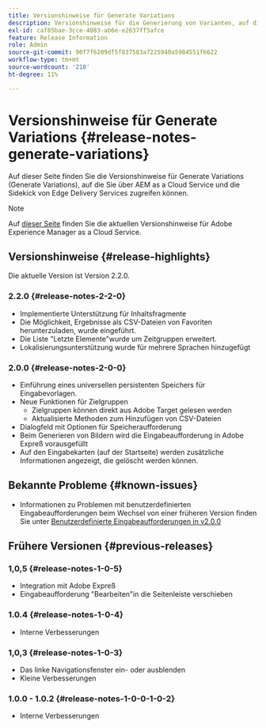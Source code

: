 ```yaml
---
title: Versionshinweise für Generate Variations
description: Versionshinweise für die Generierung von Varianten, auf die über AEM as a Cloud Service und die Sidekick von Edge Delivery Services zugegriffen werden kann
exl-id: caf85bae-3cce-4083-ab6e-e2637ff5afce
feature: Release Information
role: Admin
source-git-commit: 90f7f6209df5f837583a7225940a5984551f6622
workflow-type: tm+mt
source-wordcount: '218'
ht-degree: 11%

---
```


# Versionshinweise für Generate Variations {#release-notes-generate-variations}

Auf dieser Seite finden Sie die Versionshinweise für Generate Variations (Generate Variations), auf die Sie über AEM as a Cloud Service und die Sidekick von Edge Delivery Services zugreifen können.

>[!NOTE]
>
>Auf [dieser Seite](/help/release-notes/release-notes-cloud/release-notes-current.md) finden Sie die aktuellen Versionshinweise für Adobe Experience Manager as a Cloud Service.

## Versionshinweise {#release-highlights}

Die aktuelle Version ist Version 2.2.0.

### 2.2.0 {#release-notes-2-2-0}

* Implementierte Unterstützung für Inhaltsfragmente
* Die Möglichkeit, Ergebnisse als CSV-Dateien von Favoriten herunterzuladen, wurde eingeführt.
* Die Liste &quot;Letzte Elemente&quot;wurde um Zeitgruppen erweitert.
* Lokalisierungsunterstützung wurde für mehrere Sprachen hinzugefügt

### 2.0.0 {#release-notes-2-0-0}

* Einführung eines universellen persistenten Speichers für Eingabevorlagen.
* Neue Funktionen für Zielgruppen
   * Zielgruppen können direkt aus Adobe Target gelesen werden
   * Aktualisierte Methoden zum Hinzufügen von CSV-Dateien
* Dialogfeld mit Optionen für Speicheraufforderung
* Beim Generieren von Bildern wird die Eingabeaufforderung in Adobe Expreß vorausgefüllt
* Auf den Eingabekarten (auf der Startseite) werden zusätzliche Informationen angezeigt, die gelöscht werden können.

## Bekannte Probleme {#known-issues}

* Informationen zu Problemen mit benutzerdefinierten Eingabeaufforderungen beim Wechsel von einer früheren Version finden Sie unter [Benutzerdefinierte Eingabeaufforderungen in v2.0.0](/help/generative-ai/generate-variations.md#custom-prompts-v200)

## Frühere Versionen {#previous-releases}

### 1,0,5 {#release-notes-1-0-5}

* Integration mit Adobe Expreß
* Eingabeaufforderung &quot;Bearbeiten&quot;in die Seitenleiste verschieben

### 1.0.4 {#release-notes-1-0-4}

* Interne Verbesserungen

### 1,0,3 {#release-notes-1-0-3}

* Das linke Navigationsfenster ein- oder ausblenden
* Kleine Verbesserungen

### 1.0.0 - 1.0.2 {#release-notes-1-0-0-1-0-2}

* Interne Verbesserungen
